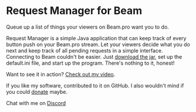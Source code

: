 # Request Manager for Beam
Queue up a list of things your viewers on Beam.pro want you to do.

Request Manager is a simple Java application that can keep track of every button push on your Beam.pro stream. Let your viewers decide what you do next and keep track of all pending requests in a simple interface. Connecting to Beam couldn't be easier. Just [download the jar](https://github.com/CoryZ40/Request-Manager-for-Beam/releases), set up the default.ini file, and start up the program. There's nothing to it, honest!

Want to see it in action? [Check out my video](https://youtu.be/rcsz2sCtgdU?t=540).

If you like my software, contributed to it on GitHub. I also wouldn't mind if you could [donate](http://paypal.me/Heckie) maybe.

Chat with me on [Discord](https://discord.gg/D3tTjQ4)
